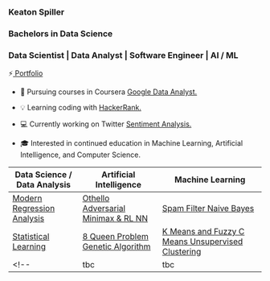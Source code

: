 ### Keaton Spiller
### Bachelors in Data Science
### Data Scientist | Data Analyst | Software Engineer | AI / ML

⚡<a href="https://keatonspiller.github.io/Portfolio/"> Portfolio</a>

<ul>
  <li>📖 Pursuing courses in Coursera <a href="https://www.coursera.org/professional-certificates/google-data-analytics">Google Data Analyst.</a></li><p>
  
  <li>💡 Learning coding with <a href="https://www.hackerrank.com/KeatonSpiller">HackerRank.</a></li><p>
  
  <li>💻 Currently working on Twitter <a href='https://github.com/KeatonSpiller/Sentiment_Analysis/tree/main/Stock_Market'>Sentiment Analysis.</a></li><p> </li><p>
  
  <li>🎓 Interested in continued education in Machine Learning, Artificial Intelligence, and Computer Science.</li> 
</ul>

| Data Science / Data Analysis  | Artificial Intelligence | Machine Learning |
| ------------- | ------------- | ------------- |
| <a href="https://github.com/KeatonSpiller/Modern-Regression-Analysis"> Modern Regression Analysis</a>  | <a href="https://github.com/KeatonSpiller/Othello"> Othello Adversarial Minimax & RL NN </a>  |<a href="https://github.com/KeatonSpiller/Spam-Filter"> Spam Filter Naive Bayes </a>  |
| <a href="https://github.com/KeatonSpiller/Statistical-Learning"> Statistical Learning </a> | <a href="https://github.com/KeatonSpiller/8-Queen-Problem"> 8 Queen Problem Genetic Algorithm </a>  | <a href="https://github.com/KeatonSpiller/K-Means-and-Fuzzy-C-Means-Clustering"> K Means and Fuzzy C Means Unsupervised Clustering </a>|
<!-- |  tbc  |  tbc  |  tbc  | -->
 


 
<!--
- 🔭 I’m currently working on ...
- 🌱 I’m currently learning ...
- 👯 I’m looking to collaborate on ...
- 🤔 I’m looking for help with ...
- 💬 Ask me about ...
- 📫 How to reach me: ...
- 😄 Pronouns: ...
- ⚡ Fun fact: ...
-->
